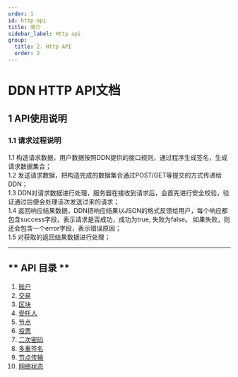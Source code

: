 ```yaml
---
order: 1
id: http-api
title: 简介
sidebar_label: Http api
group:
  title: 2. Http API
  order: 2
---
```


# DDN HTTP API文档

## **1 API使用说明**   
### **1.1 请求过程说明**   
1.1 构造请求数据，用户数据按照DDN提供的接口规则，通过程序生成签名，生成请求数据集合；       
1.2 发送请求数据，把构造完成的数据集合通过POST/GET等提交的方式传递给DDN；       
1.3 DDN对请求数据进行处理，服务器在接收到请求后，会首先进行安全校验，验证通过后便会处理该次发送过来的请求；       
1.4 返回响应结果数据，DDN把响应结果以JSON的格式反馈给用户，每个响应都包含success字段，表示请求是否成功，成功为true, 失败为false。 如果失败，则还会包含一个error字段，表示错误原因；       
1.5 对获取的返回结果数据进行处理；       

---   

## ** API 目录 **
1. [账户](/api/http-api/account.md)
2. [交易](/api/http-api/transaction.md)
3. [区块](/api/http-api/blocks.md)
4. [受托人](/api/http-api/delegates.md)
5. [节点](/api/http-api/peer.md)
6. [投票](/api/http-api/delegates.md)
7. [二次密码](/api/http-api/signature.md)
8. [多重签名](/api/http-api/multi-signature.md)
9. [节点传输](/api/http-api/transport.md)
10. [网络状态](/api/http-api/network.md)